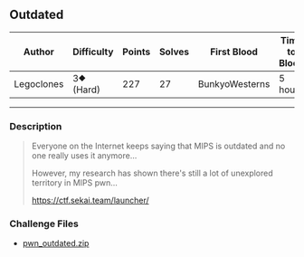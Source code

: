 ## Outdated

| Author     | Difficulty | Points | Solves | First Blood    | Time to Blood |
| ---------- | ---------- | ------ | ------ | -------------- | ------------- |
| Legoclones | 3⯁ (Hard)  | 227    | 27     | BunkyoWesterns | 5 hours       |

---

### Description

<blockquote>

Everyone on the Internet keeps saying that MIPS is outdated and no one really uses it anymore...

However, my research has shown there's still a lot of unexplored territory in MIPS pwn...

<https://ctf.sekai.team/launcher/>

</blockquote>

### Challenge Files

- [pwn_outdated.zip](dist)
